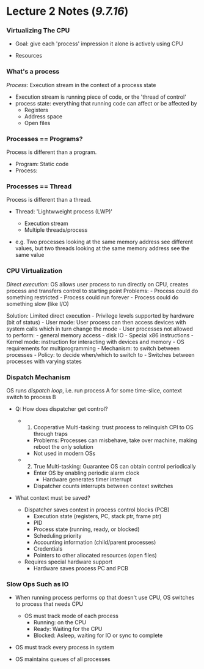 # Lecture 2 Notes (_9.7.16_)

### Virtualizing The CPU

* Goal: give each 'process' impression it alone is actively using CPU

- Resources

### What's a process

_Process_: Execution stream in the context of a process state

  - Execution stream is running piece of code, or the 'thread of control'
  - process state: everything that running code can affect or be affected by
    - Registers
    - Address space
    - Open files

### Processes == Programs?

Process is different than a program.
  - Program: Static code
  - Process:

### Processes == Thread

Process is different than a thread.

- Thread: 'Lightwweight process (LWP)'
  - Execution stream
  - Multiple threads/process

- e.g. Two processes looking at the same memory address see different values, but two threads looking at the same memory address see the same value

### CPU Virtualization

_Direct execution_: OS allows user process to run directly on CPU, creates process and transfers control to starting point
  Problems:
    - Process could do something restricted
    - Process could run forever
    - Process could do something slow (like I/O)

  Solution: Limited direct execution
    - Privilege levels supported by hardware (bit of status)
      - User mode: User process can then access devices with system calls which in turn change the mode
        - User processes not allowed to perform:
          - general memory access
          - disk IO
          - Special x86 instructions
      - Kernel mode: instruction for interacting with devices and memory
    - OS requirements for multiprogramming
      - Mechanism: to switch between processes
      - Policy: to decide when/which to switch to
    - Switches between processes with varying states

### Dispatch Mechanism

OS runs _dispatch loop_, i.e. run process A for some time-slice, context switch to process B

- Q: How does dispatcher get control?
  - 1. Cooperative Multi-tasking: trust process to relinquish CPI to OS through traps
    - Problems: Processes can misbehave, take over machine, making reboot the only solution
    - Not used in modern OSs
  - 2. True Multi-tasking: Guarantee OS can obtain control periodically
    - Enter OS by enabling periodic alarm clock
      - Hardware generates timer interrupt
    - Dispatcher counts interrupts between context switches

- What context must be saved?
  - Dispatcher saves context in process control blocks (PCB)
    - Execution state (registers, PC, stack ptr, frame ptr)
    - PID
    - Process state (running, ready, or blocked)
    - Scheduling priority
    - Accounting information (child/parent processes)
    - Credentials
    - Pointers to other allocated resources (open files)
  - Requires special hardware support
    - Hardware saves process PC and PCB

### Slow Ops Such as IO

- When running process performs op that doesn't use CPU, OS switches to process that needs CPU
  - OS must track mode of each process
    - Running: on the CPU
    - Ready: Waiting for the CPU
    - Blocked: Asleep, waiting for IO or sync to complete

- OS must track every process in system
- OS maintains queues of all processes

###
